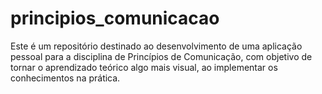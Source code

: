 # principios_comunicacao
Este é um repositório destinado ao desenvolvimento de uma aplicação pessoal para a disciplina de Princípios de Comunicação, com objetivo de tornar o aprendizado teórico algo mais visual, ao implementar os conhecimentos na prática.
